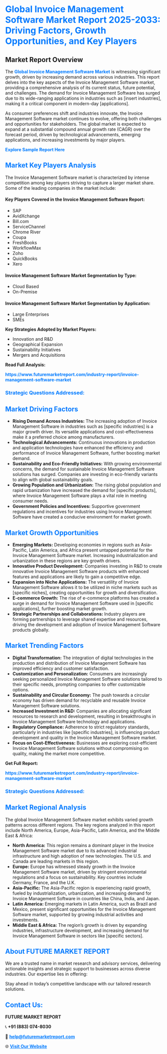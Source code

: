 <h1 style="color: #007BFF;">Global Invoice Management Software Market Report 2025-2033: Driving Factors, Growth Opportunities, and Key Players</h1>

<section id="overview">
<h2>Market Report Overview</h2>
<p>The <a href="https://www.futuremarketreport.com/industry-report/invoice-management-software-market" style="color: #007BFF; text-decoration: none;"><strong>Global Invoice Management Software Market</strong></a> is witnessing significant growth, driven by increasing demand across various industries. This report delves into the key aspects of the Invoice Management Software market, providing a comprehensive analysis of its current status, future potential, and challenges. The demand for Invoice Management Software has surged due to its wide-ranging applications in industries such as [insert industries], making it a critical component in modern-day [applications].</p>
<p>As consumer preferences shift and industries innovate, the Invoice Management Software market continues to evolve, offering both challenges and opportunities for stakeholders. The global market is expected to expand at a substantial compound annual growth rate (CAGR) over the forecast period, driven by technological advancements, emerging applications, and increasing investments by major players.</p>
</section>

<section id="overview">
<p><a href="https://www.futuremarketreport.com/request-sample/reportId=41004" style="color: #007BFF; text-decoration: none;"><strong>Explore Sample Report Here</strong></a></p>
</section>

<section id="key-players">
<h2 style="color: #007BFF;">Market Key Players Analysis</h2>
<p>The Invoice Management Software market is characterized by intense competition among key players striving to capture a larger market share. Some of the leading companies in the market include:</p>
<h4>Key Players Covered in the Invoice Management Software Report:</h4>
<ul><li>SAP</li><li>AvidXchange</li><li>Bill.com</li><li>ServiceChannel</li><li>Chrome River</li><li>Coupa</li><li>FreshBooks</li><li>WorkflowMax</li><li>Zoho</li><li>QuickBooks</li><li>Xero</li></ul>
<h4>Invoice Management Software Market Segmentation by Type:</h4>
<ul><li>Cloud Based</li><li>On-Premise</li></ul>

<h4>Invoice Management Software Market Segmentation by Application:</h4>
<ul><li>Large Enterprises</li><li>SMEs</li></ul>
<p><strong>Key Strategies Adopted by Market Players:</strong></p>
<ul>
<li>Innovation and R&D</li>
<li>Geographical Expansion</li>
<li>Sustainability Initiatives</li>
<li>Mergers and Acquisitions</li>
</ul>
</section>

<section>
<p><strong>Read Full Analysis: </strong></p><a href="https://www.futuremarketreport.com/industry-report/invoice-management-software-market" style="color: #007BFF; text-decoration: none;"><strong>https://www.futuremarketreport.com/industry-report/invoice-management-software-market</strong></a>
<h3 style="color: #007BFF;">Strategic Questions Addressed:</h3>
</section>

<section id="driving-factors">
<h2 style="color: #007BFF;">Market Driving Factors</h2>
<ul>
<li><strong>Rising Demand Across Industries:</strong> The increasing adoption of Invoice Management Software in industries such as [specific industries] is a major growth driver. Its versatile applications and cost-effectiveness make it a preferred choice among manufacturers.</li>
<li><strong>Technological Advancements:</strong> Continuous innovations in production and application technologies have enhanced the efficiency and performance of Invoice Management Software, further boosting market demand.</li>
<li><strong>Sustainability and Eco-Friendly Initiatives:</strong> With growing environmental concerns, the demand for sustainable Invoice Management Software solutions has surged. Companies are investing in eco-friendly variants to align with global sustainability goals.</li>
<li><strong>Growing Population and Urbanization:</strong> The rising global population and rapid urbanization have increased the demand for [specific products], where Invoice Management Software plays a vital role in meeting consumer needs.</li>
<li><strong>Government Policies and Incentives:</strong> Supportive government regulations and incentives for industries using Invoice Management Software have created a conducive environment for market growth.</li>
</ul>
</section>

<section id="growth-opportunities">
<h2 style="color: #007BFF;">Market Growth Opportunities</h2>
<ul>
<li><strong>Emerging Markets:</strong> Developing economies in regions such as Asia-Pacific, Latin America, and Africa present untapped potential for the Invoice Management Software market. Increasing industrialization and urbanization in these regions are key growth drivers.</li>
<li><strong>Innovative Product Development:</strong> Companies investing in R&D to create innovative Invoice Management Software products with enhanced features and applications are likely to gain a competitive edge.</li>
<li><strong>Expansion into Niche Applications:</strong> The versatility of Invoice Management Software allows it to be utilized in niche markets such as [specific niches], creating opportunities for growth and diversification.</li>
<li><strong>E-commerce Growth:</strong> The rise of e-commerce platforms has created a surge in demand for Invoice Management Software used in [specific applications], further boosting market growth.</li>
<li><strong>Strategic Partnerships and Collaborations:</strong> Industry players are forming partnerships to leverage shared expertise and resources, driving the development and adoption of Invoice Management Software products globally.</li>
</ul>
</section>

<section id="trending-factors">
<h2 style="color: #007BFF;">Market Trending Factors</h2>
<ul>
<li><strong>Digital Transformation:</strong> The integration of digital technologies in the production and distribution of Invoice Management Software has improved efficiency and customer satisfaction.</li>
<li><strong>Customization and Personalization:</strong> Consumers are increasingly seeking personalized Invoice Management Software solutions tailored to their specific needs, prompting companies to offer customizable options.</li>
<li><strong>Sustainability and Circular Economy:</strong> The push towards a circular economy has driven demand for recyclable and reusable Invoice Management Software solutions.</li>
<li><strong>Increased Investment in R&D:</strong> Companies are allocating significant resources to research and development, resulting in breakthroughs in Invoice Management Software technology and applications.</li>
<li><strong>Regulatory Compliance:</strong> Adherence to strict regulatory standards, particularly in industries like [specific industries], is influencing product development and quality in the Invoice Management Software market.</li>
<li><strong>Focus on Cost-Effectiveness:</strong> Businesses are exploring cost-efficient Invoice Management Software solutions without compromising on quality, making the market more competitive.</li>
</ul>
</section>

<section>
<p><strong>Get Full Report: </strong></p><a href="https://www.futuremarketreport.com/industry-report/invoice-management-software-market" style="color: #007BFF; text-decoration: none;"><strong>https://www.futuremarketreport.com/industry-report/invoice-management-software-market</strong></a>
<h3 style="color: #007BFF;">Strategic Questions Addressed:</h3>
</section>


<section id="regional-analysis">
<h2 style="color: #007BFF;">Market Regional Analysis</h2>
<p>The global Invoice Management Software market exhibits varied growth patterns across different regions. The key regions analyzed in this report include North America, Europe, Asia-Pacific, Latin America, and the Middle East & Africa:</p>
<ul>
<li><strong>North America:</strong> This region remains a dominant player in the Invoice Management Software market due to its advanced industrial infrastructure and high adoption of new technologies. The U.S. and Canada are leading markets in this region.</li>
<li><strong>Europe:</strong> Europe has witnessed steady growth in the Invoice Management Software market, driven by stringent environmental regulations and a focus on sustainability. Key countries include Germany, France, and the U.K.</li>
<li><strong>Asia-Pacific:</strong> The Asia-Pacific region is experiencing rapid growth, fueled by industrialization, urbanization, and increasing demand for Invoice Management Software in countries like China, India, and Japan.</li>
<li><strong>Latin America:</strong> Emerging markets in Latin America, such as Brazil and Mexico, present significant opportunities for the Invoice Management Software market, supported by growing industrial activities and investments.</li>
<li><strong>Middle East & Africa:</strong> The region’s growth is driven by expanding industries, infrastructure development, and increasing demand for Invoice Management Software in sectors like [specific sectors].</li>
</ul>
</section>

<footer>
<h2 style="color: #007BFF;">About FUTURE MARKET REPORT</h2>
<p>We are a trusted name in market research and advisory services, delivering actionable insights and strategic support to businesses across diverse industries. Our expertise lies in offering:</p>

<p>Stay ahead in today’s competitive landscape with our tailored research solutions.</p>

<h2 style="color: #007BFF;">Contact Us:</h2>
<p><strong>FUTURE MARKET REPORT</strong></p>
<p>📞 <strong>+91 (883) 074-8030</strong></p>
<p>📧 <strong><a href="mailto:help@futuremarketreport.com" style="color: #007BFF;">help@futuremarketreport.com</a></strong></p>
<p>🌐 <strong><a href="https://www.futuremarketreport.com/" style="color: #007BFF;">Visit Our Website</a></strong></p>
</footer>